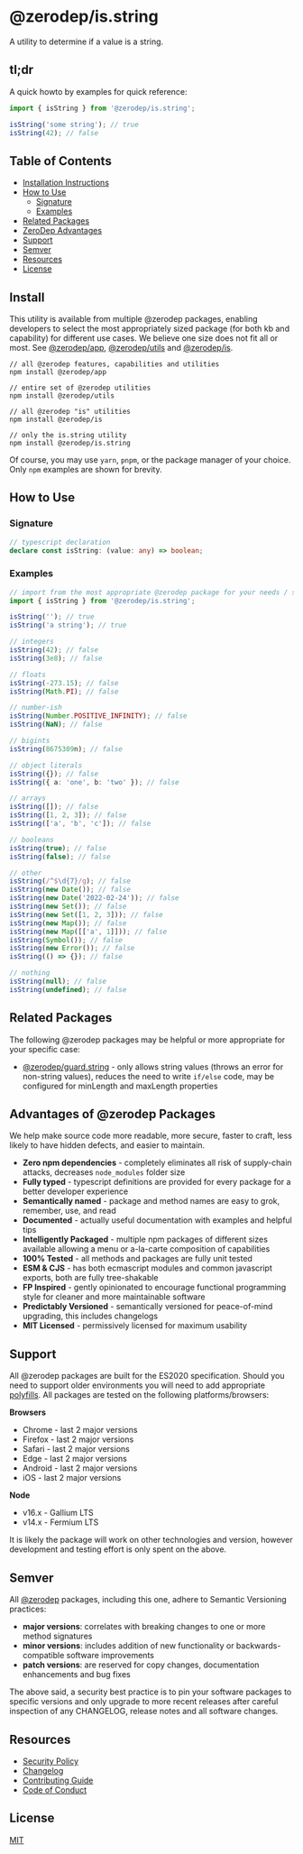 # @zerodep/is.string

A utility to determine if a value is a string.

## tl;dr

A quick howto by examples for quick reference:

```typescript
import { isString } from '@zerodep/is.string';

isString('some string'); // true
isString(42); // false
```

## Table of Contents

- [Installation Instructions](#install)
- [How to Use](#how-to-use)
  - [Signature](#signature)
  - [Examples](#examples)
- [Related Packages](#related-packages)
- [ZeroDep Advantages](#advantages-of-zerodep-packages)
- [Support](#support)
- [Semver](#semver)
- [Resources](#resources)
- [License](#license)

## Install

This utility is available from multiple @zerodep packages, enabling developers to select the most appropriately sized package (for both kb and capability) for different use cases. We believe one size does not fit all or most. See [@zerodep/app](https://www.npmjs.com/package/@zerodep/app), [@zerodep/utils](https://www.npmjs.com/package/@zerodep/utils) and [@zerodep/is](https://www.npmjs.com/package/@zerodep/is).

```
// all @zerodep features, capabilities and utilities
npm install @zerodep/app

// entire set of @zerodep utilities
npm install @zerodep/utils

// all @zerodep "is" utilities
npm install @zerodep/is

// only the is.string utility
npm install @zerodep/is.string
```

Of course, you may use `yarn`, `pnpm`, or the package manager of your choice. Only `npm` examples are shown for brevity.

## How to Use

### Signature

```typescript
// typescript declaration
declare const isString: (value: any) => boolean;
```

### Examples

```typescript
// import from the most appropriate @zerodep package for your needs / specific use case (see the Install section above)
import { isString } from '@zerodep/is.string';

isString(''); // true
isString('a string'); // true

// integers
isString(42); // false
isString(3e8); // false

// floats
isString(-273.15); // false
isString(Math.PI); // false

// number-ish
isString(Number.POSITIVE_INFINITY); // false
isString(NaN); // false

// bigints
isString(8675309n); // false

// object literals
isString({}); // false
isString({ a: 'one', b: 'two' }); // false

// arrays
isString([]); // false
isString([1, 2, 3]); // false
isString(['a', 'b', 'c']); // false

// booleans
isString(true); // false
isString(false); // false

// other
isString(/^$\d{7}/g); // false
isString(new Date()); // false
isString(new Date('2022-02-24')); // false
isString(new Set()); // false
isString(new Set([1, 2, 3])); // false
isString(new Map()); // false
isString(new Map([['a', 1]])); // false
isString(Symbol()); // false
isString(new Error()); // false
isString(() => {}); // false

// nothing
isString(null); // false
isString(undefined); // false
```

## Related Packages

The following @zerodep packages may be helpful or more appropriate for your specific case:

- [@zerodep/guard.string](https://www.npmjs.com/package/@zerodep/guard.string) - only allows string values (throws an error for non-string values), reduces the need to write `if/else` code, may be configured for minLength and maxLength properties

## Advantages of @zerodep Packages

We help make source code more readable, more secure, faster to craft, less likely to have hidden defects, and easier to maintain.

- **Zero npm dependencies** - completely eliminates all risk of supply-chain attacks, decreases `node_modules` folder size
- **Fully typed** - typescript definitions are provided for every package for a better developer experience
- **Semantically named** - package and method names are easy to grok, remember, use, and read
- **Documented** - actually useful documentation with examples and helpful tips
- **Intelligently Packaged** - multiple npm packages of different sizes available allowing a menu or a-la-carte composition of capabilities
- **100% Tested** - all methods and packages are fully unit tested
- **ESM & CJS** - has both ecmascript modules and common javascript exports, both are fully tree-shakable
- **FP Inspired** - gently opinionated to encourage functional programming style for cleaner and more maintainable software
- **Predictably Versioned** - semantically versioned for peace-of-mind upgrading, this includes changelogs
- **MIT Licensed** - permissively licensed for maximum usability

## Support

All @zerodep packages are built for the ES2020 specification. Should you need to support older environments you will need to add appropriate [polyfills](https://developer.mozilla.org/en-US/docs/Glossary/Polyfill). All packages are tested on the following platforms/browsers:

**Browsers**

- Chrome - last 2 major versions
- Firefox - last 2 major versions
- Safari - last 2 major versions
- Edge - last 2 major versions
- Android - last 2 major versions
- iOS - last 2 major versions

**Node**

- v16.x - Gallium LTS
- v14.x - Fermium LTS

It is likely the package will work on other technologies and version, however development and testing effort is only spent on the above.

## Semver

All [@zerodep](https://github.com/cdepage/zerodep) packages, including this one, adhere to Semantic Versioning practices:

- **major versions**: correlates with breaking changes to one or more method signatures
- **minor versions**: includes addition of new functionality or backwards-compatible software improvements
- **patch versions**: are reserved for copy changes, documentation enhancements and bug fixes

The above said, a security best practice is to pin your software packages to specific versions and only upgrade to more recent releases after careful inspection of any CHANGELOG, release notes and all software changes.

## Resources

- [Security Policy](https://github.com/cdepage/zerodep/blob/main/SECURITY.md)
- [Changelog](https://github.com/cdepage/zerodep/blob/main/packages/is/is.string/CHANGELOG.md)
- [Contributing Guide](https://github.com/cdepage/zerodep/blob/main/CONTRIBUTING.md)
- [Code of Conduct](https://github.com/cdepage/zerodep/blob/main/CODE_OF_CONDUCT.md)

## License

[MIT](https://github.com/cdepage/zerodep/blob/main/LICENSE)
